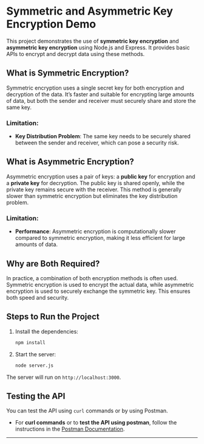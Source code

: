 

# Symmetric and Asymmetric Key Encryption Demo

This project demonstrates the use of **symmetric key encryption** and **asymmetric key encryption** using Node.js and Express. It provides basic APIs to encrypt and decrypt data using these methods.

## What is Symmetric Encryption?

Symmetric encryption uses a single secret key for both encryption and decryption of the data. It’s faster and suitable for encrypting large amounts of data, but both the sender and receiver must securely share and store the same key.

### Limitation:
- **Key Distribution Problem**: The same key needs to be securely shared between the sender and receiver, which can pose a security risk.
  
## What is Asymmetric Encryption?

Asymmetric encryption uses a pair of keys: a **public key** for encryption and a **private key** for decryption. The public key is shared openly, while the private key remains secure with the receiver. This method is generally slower than symmetric encryption but eliminates the key distribution problem.

### Limitation:
- **Performance**: Asymmetric encryption is computationally slower compared to symmetric encryption, making it less efficient for large amounts of data.

## Why are Both Required?

In practice, a combination of both encryption methods is often used. Symmetric encryption is used to encrypt the actual data, while asymmetric encryption is used to securely exchange the symmetric key. This ensures both speed and security.

## Steps to Run the Project

1. Install the dependencies:
   ```bash
   npm install
   ```

2. Start the server:
   ```bash
   node server.js
   ```

The server will run on `http://localhost:3000`.

## Testing the API

You can test the API using `curl` commands or by using Postman.

- For **curl commands** or to **test the API using postman**, follow the instructions in the 
  [Postman Documentation](https://documenter.getpostman.com/view/12715576/2sAXxTaVU4).

---